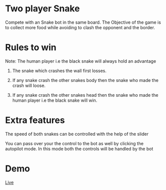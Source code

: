 # Two player Snake

Compete with an Snake bot in the same board. The Objective of the game is to collect more food while avoiding to clash the opponent and the border.

# Rules to win

Note: The human player i.e the black snake will always hold an advantage

1.  The snake which crashes the wall first losses.

2.  If any snake crash the other snakes body then the snake who made the crash will loose.

3.  If any snake crash the other snakes head then the snake who made the human player i.e the black snake will win.

# Extra features

The speed of both snakes can be controlled with the help of the slider

You can pass over your the control to the bot as well by clicking the autopilot mode. In this mode both the controls will be handled by the bot


# Demo

<a href='https://quickank1t.github.io/snake/'> Live </a>
